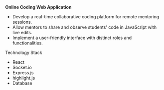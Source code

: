 **Online Coding Web Application**

- Develop a real-time collaborative coding platform for remote mentoring
sessions.
- Allow mentors to share and observe students' code in JavaScript with live
edits.
- Implement a user-friendly interface with distinct roles and functionalities.


Technology Stack
- React
- Socket.io
- Express.js
- highlight.js
- Database
